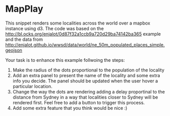 # MapPlay

This snippet renders some localities across the world over a mapbox instance using d3. The code was based on the http://bl.ocks.org/enjalot/0d87f32a1ccb9a720d29ba74142ba365 example and the data from http://enjalot.github.io/wwsd/data/world/ne_50m_populated_places_simple.geojson

Your task is to enhance this example follwoing the steps:

1) Make the radius of the dots proportional to the population of the locality
2) Add an extra panel to present the name of the locality and some extra info you decide. The panel should be updated when the user hover a particular location. 
3) Change the way the dots are rendering adding a delay proportinal to the distance from Sydney in a way that localities closer to Sydney will be rendered first. Feel free to add a button to trigger this process.
4) Add some extra feature that you think would be nice :)
